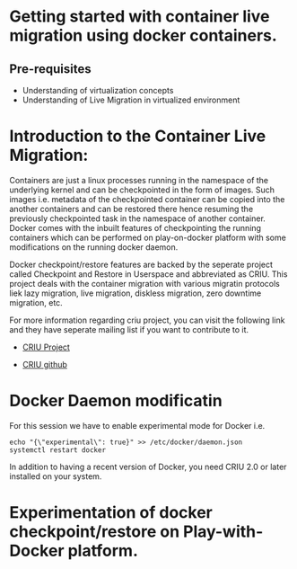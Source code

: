# Getting started with container live migration using docker containers.

## Pre-requisites
- Understanding of virtualization concepts
- Understanding of Live Migration in virtualized environment

# Introduction to the Container Live Migration:
Containers are just a linux processes running in the namespace of the underlying kernel and can be checkpointed in the form of images. Such images i.e. metadata of the checkpointed container can be copied into the another containers and can be restored there hence resuming the previously checkpointed task in the namespace of another container. 
Docker comes with the inbuilt features of checkpointing the running containers which can be performed on play-on-docker platform with some modifications on the running docker daemon.

Docker checkpoint/restore features are backed by the seperate project called Checkpoint and Restore in Userspace and abbreviated as CRIU. This project deals with the container migration with various migratin protocols liek lazy migration, live migration, diskless migration, zero downtime migration, etc.

For more information regarding criu project, you can visit the following link and they have seperate mailing list if you want to contribute to it. 

- [CRIU Project](https://criu.org/Main_Page) <br>

- [CRIU github](https://github.com/checkpoint-restore) <br>

# Docker Daemon modificatin

 For this session we have to enable experimental mode for Docker i.e.


```
echo "{\"experimental\": true}" >> /etc/docker/daemon.json
systemctl restart docker

```
In addition to having a recent version of Docker, you need CRIU 2.0 or later installed on your system. 

# Experimentation of docker checkpoint/restore on Play-with-Docker platform. 



